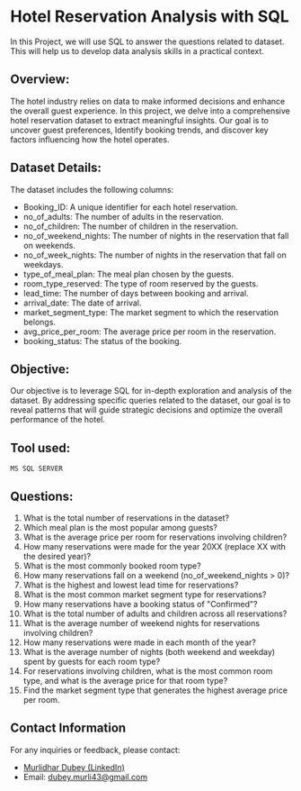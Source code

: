 # Hotel Reservation Analysis with SQL
In this Project, we will use SQL to answer the questions related to dataset. This will help us to develop 
data analysis skills in a practical context. 

## Overview:
The hotel industry relies on data to make informed decisions and enhance the overall guest experience. In this project, we delve into a comprehensive hotel reservation dataset to extract meaningful insights. Our goal is to uncover guest preferences, Identify booking trends, and discover key factors influencing how the hotel operates. 

## Dataset Details:
The dataset includes the following columns: 
- Booking_ID: A unique identifier for each hotel reservation.
- no_of_adults: The number of adults in the reservation. 
- no_of_children: The number of children in the reservation.
- no_of_weekend_nights: The number of nights in the reservation that fall on 
weekends. 
- no_of_week_nights: The number of nights in the reservation that fall on 
weekdays. 
- type_of_meal_plan: The meal plan chosen by the guests. 
- room_type_reserved: The type of room reserved by the guests.
- lead_time: The number of days between booking and arrival.
- arrival_date: The date of arrival. 
- market_segment_type: The market segment to which the reservation 
belongs. 
- avg_price_per_room: The average price per room in the reservation. 
- booking_status: The status of the booking. 

## Objective:

Our objective is to leverage SQL for in-depth exploration and analysis of the 
dataset. By addressing specific queries related to the dataset, our goal is to reveal patterns that will guide strategic decisions and optimize the overall performance of the hotel.

## Tool used:
`MS SQL SERVER`

## Questions:

1. What is the total number of reservations in the dataset? 
2. Which meal plan is the most popular among guests? 
3. What is the average price per room for reservations involving children? 
4. How many reservations were made for the year 20XX (replace XX with the desired year)? 
5. What is the most commonly booked room type? 
6. How many reservations fall on a weekend (no_of_weekend_nights > 0)? 
7. What is the highest and lowest lead time for reservations? 
8. What is the most common market segment type for reservations? 
9. How many reservations have a booking status of "Confirmed"? 
10. What is the total number of adults and children across all reservations? 
11. What is the average number of weekend nights for reservations involving children? 
12. How many reservations were made in each month of the year?
13. What is the average number of nights (both weekend and weekday) spent by guests for each room type? 
14. For reservations involving children, what is the most common room type, and what is the average 
price for that room type? 
15. Find the market segment type that generates the highest average price per room.

## Contact Information
For any inquiries or feedback, please contact:

- <a href="https://www.linkedin.com/in/murlidhar-dubey-7644a027b/">Murlidhar Dubey (LinkedIn)</a>
- Email: dubey.murli43@gmail.com
